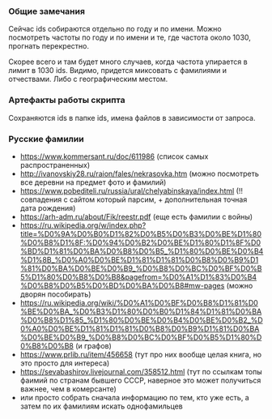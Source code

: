 ### Общие замечания

Сейчас ids собираются отдельно по году и по имени.
Можно посмотреть частоты по году и по имени и те, где частота около 1030, прогнать перекрестно.

Скорее всего и там будет много случаев, когда частота упирается в лимит в 1030 ids. Видимо, придется миксовать с фамилиями и отчествами. Либо с географическим местом.

### Артефакты работы скрипта

Сохраняются ids в папке ids, имена файлов в зависимости от запроса.

### Русские фамилии
- https://www.kommersant.ru/doc/611986 (список самых распространенных)
- http://ivanovskiy28.ru/raion/fales/nekrasovka.htm (можно посмотреть все деревни на предмет фото и фамилий)
- https://www.pobediteli.ru/russia/ural/chelyabinskaya/index.html (!! совпадения с сайтом который парсим, + дополнительная точная дата рождения)
- https://arh-adm.ru/about/Fik/reestr.pdf (еще есть фамилии с войны)
- https://ru.wikipedia.org/w/index.php?title=%D0%9A%D0%B0%D1%82%D0%B5%D0%B3%D0%BE%D1%80%D0%B8%D1%8F:%D0%94%D0%B2%D0%BE%D1%80%D1%8F%D0%BD%D1%81%D0%BA%D0%B8%D0%B5_%D1%80%D0%BE%D0%B4%D1%8B_%D0%A0%D0%BE%D1%81%D1%81%D0%B8%D0%B9%D1%81%D0%BA%D0%BE%D0%B9_%D0%B8%D0%BC%D0%BF%D0%B5%D1%80%D0%B8%D0%B8&pagefrom=%D0%A1%D1%83%D0%B4%D0%B8%D0%B5%D0%BD%D0%BA%D0%B8#mw-pages (можно дворян пособирать)
- https://ru.wikipedia.org/wiki/%D0%A1%D0%BF%D0%B8%D1%81%D0%BE%D0%BA_%D0%B3%D1%80%D0%B0%D1%84%D1%81%D0%BA%D0%B8%D1%85_%D1%80%D0%BE%D0%B4%D0%BE%D0%B2_%D0%A0%D0%BE%D1%81%D1%81%D0%B8%D0%B9%D1%81%D0%BA%D0%BE%D0%B9_%D0%B8%D0%BC%D0%BF%D0%B5%D1%80%D0%B8%D0%B8 (и графов)
- https://www.prlib.ru/item/456658 (тут про них вообще целая книга, но это просто для интереса)
- https://sevabashirov.livejournal.com/358512.html (тут по ссылкам топы фаимий по странам бывшего СССР, наверное это может получиться важнее, чем в комерсанте)
- или просто собрать сначала информацию по тем, кто уже есть, а затем по их фамилиям искать однофамильцев
